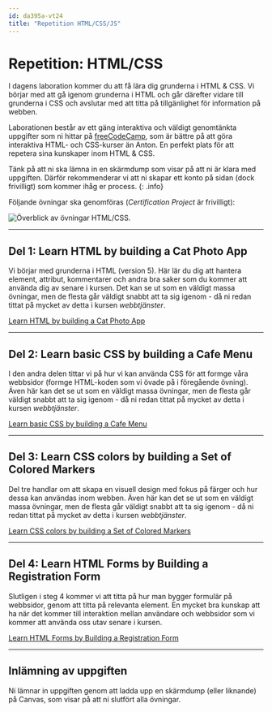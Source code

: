 ```yaml
---
id: da395a-vt24
title: "Repetition HTML/CSS/JS"
---
```


# Repetition: HTML/CSS

I dagens laboration kommer du att få lära dig grunderna i HTML & CSS. Vi börjar med att gå igenom grunderna i HTML och går därefter vidare till grunderna i CSS och avslutar med att titta på tillgänlighet för information på webben.

Laborationen består av ett gäng interaktiva och väldigt genomtänkta uppgifter som ni hittar på [freeCodeCamp](https://www.freecodecamp.org/learn/2022/responsive-web-design), som är bättre på att göra interaktiva HTML- och CSS-kurser än Anton. En perfekt plats för att repetera sina kunskaper inom HTML & CSS.

Tänk på att ni ska lämna in en skärmdump som visar på att ni är klara med uppgiften. Därför rekommenderar vi att ni skapar ett konto på sidan (dock frivilligt) som kommer ihåg er process.
{: .info}

Följande övningar ska genomföras (*Certification Project* är frivilligt):

![Överblick av övningar HTML/CSS](../../images/freecodecamp-html.png).

---

## Del 1: Learn HTML by building a Cat Photo App

Vi börjar med grunderna i HTML (version 5). Här lär du dig att hantera element, attribut, kommentarer och andra bra saker som du kommer att använda dig av senare i kursen. Det kan se ut som en väldigt massa övningar, men de flesta går väldigt snabbt att ta sig igenom - då ni redan tittat på mycket av detta i kursen *webbtjänster*.

[Learn HTML by building a Cat Photo App](https://www.freecodecamp.org/learn/2022/responsive-web-design/learn-html-by-building-a-cat-photo-app/step-1)

---

## Del 2: Learn basic CSS by building a Cafe Menu

I den andra delen tittar vi på hur vi kan använda CSS för att formge våra webbsidor (formge HTML-koden som vi övade på i föregående övning). Även här kan det se ut som en väldigt massa övningar, men de flesta går väldigt snabbt att ta sig igenom - då ni redan tittat på mycket av detta i kursen *webbtjänster*. 

[Learn basic CSS by building a Cafe Menu](https://www.freecodecamp.org/learn/2022/responsive-web-design/learn-basic-css-by-building-a-cafe-menu/step-1)

---

## Del 3: Learn CSS colors by building a Set of Colored Markers

Del tre handlar om att skapa en visuell design med fokus på färger och hur dessa kan användas inom webben. Även här kan det se ut som en väldigt massa övningar, men de flesta går väldigt snabbt att ta sig igenom - då ni redan tittat på mycket av detta i kursen *webbtjänster*. 

[Learn CSS colors by building a Set of Colored Markers](https://www.freecodecamp.org/learn/2022/responsive-web-design/learn-css-colors-by-building-a-set-of-colored-markers/step-1)

---

## Del 4: Learn HTML Forms by Building a Registration Form

Slutligen i steg 4 kommer vi att titta på hur man bygger formulär på webbsidor, genom att titta på relevanta element. En mycket bra kunskap att ha när det kommer till interaktion mellan användare och webbsidor som vi kommer att använda oss utav senare i kursen.

[Learn HTML Forms by Building a Registration Form](https://www.freecodecamp.org/learn/responsive-web-design/#applied-accessibility)

---

## Inlämning av uppgiften

Ni lämnar in uppgiften genom att ladda upp en skärmdump (eller liknande) på Canvas, som visar på att ni slutfört alla övningar.